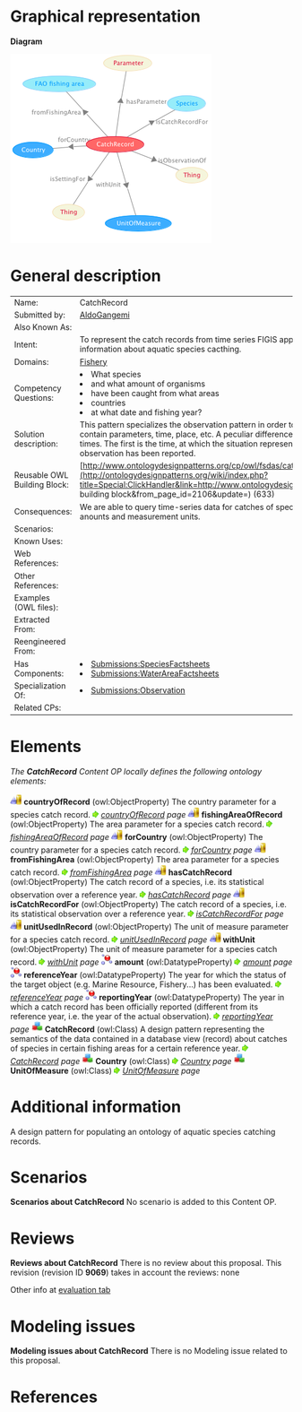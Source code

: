 #  Graphical representation


__Diagram__




[![Image:CatchRecord.png](./CatchRecord.png)](../Image/CatchRecord.png.md "Image:CatchRecord.png")




#  General description




|  |  |
| --- | --- |
|  Name: |  CatchRecord |
|  Submitted by: | [AldoGangemi](../User/AldoGangemi.md "User:AldoGangemi") |
|  Also Known As: |  |
|  Intent: |  To represent the catch records from time series FIGIS application, which contain temporally-indexed aggregated information about aquatic species cacthing. |
|  Domains: | [Fishery](../Community/Fishery.md "Community:Fishery") |
|  Competency Questions: | <li> What species</li><li> and what amount of organisms</li><li> have been caught from what areas</li><li> countries</li><li> at what date and fishing year?</li> |
|  Solution description: |  This pattern specializes the observation pattern in order to represent situations of aquatic species catching that contain parameters, time, place, etc. A peculiar difference is the use of two temporal indexes: reference and reporting times. The first is the time, at which the situation represented occurred; the second is the time, at which the observation has been reported. |
|  Reusable OWL Building Block: | [http://www.ontologydesignpatterns.org/cp/owl/fsdas/catchrecord.owl](http://ontologydesignpatterns.org/wiki/index.php?title=Special:ClickHandler&link=http://www.ontologydesignpatterns.org/cp/owl/fsdas/catchrecord.owl&message=OWL building block&from_page_id=2106&update=) (633) |
|  Consequences: |  We are able to query time-series data for catches of species in a certain fishing area, by vessels of some country, with anounts and measurement units. |
|  Scenarios: |  |
|  Known Uses: |  |
|  Web References: |  |
|  Other References: |  |
|  Examples (OWL files): |  |
|  Extracted From: |  |
|  Reengineered From: |  |
|  Has Components: | <li><a class="new" href="http://ontologydesignpatterns.org/wiki/Special:AddData/Content OP Proposal Form/Submissions:SpeciesFactsheets" title="Submissions:SpeciesFactsheets (not yet written)">Submissions:SpeciesFactsheets</a></li><li><a class="new" href="http://ontologydesignpatterns.org/wiki/Special:AddData/Content OP Proposal Form/Submissions:WaterAreaFactsheets" title="Submissions:WaterAreaFactsheets (not yet written)">Submissions:WaterAreaFactsheets</a></li> |
|  Specialization Of: | <li><a href="../AquaticResourceObservation/AquaticResourceObservation.md" title="Submissions:Observation">Submissions:Observation</a></li> |
|  Related CPs: |  |


  




#  Elements


_The __CatchRecord__ Content OP locally defines the following ontology elements:_



[![ObjectProperty](./20px-ObjectProperty.gif)](../Image/ObjectProperty.gif.md "ObjectProperty") __countryOfRecord__ (owl:ObjectProperty) The country parameter for a species catch record. 
 [![](./11px-ArrowRight.gif)](../Image/ArrowRight.gif.md "ArrowRight.gif") _[countryOfRecord](./CatchRecord/countryOfRecord.md "Submissions:CatchRecord/countryOfRecord") page_
[![ObjectProperty](./20px-ObjectProperty.gif)](../Image/ObjectProperty.gif.md "ObjectProperty") __fishingAreaOfRecord__ (owl:ObjectProperty) The area parameter for a species catch record. 
 [![](./11px-ArrowRight.gif)](../Image/ArrowRight.gif.md "ArrowRight.gif") _[fishingAreaOfRecord](./CatchRecord/fishingAreaOfRecord.md "Submissions:CatchRecord/fishingAreaOfRecord") page_
[![ObjectProperty](./20px-ObjectProperty.gif)](../Image/ObjectProperty.gif.md "ObjectProperty") __forCountry__ (owl:ObjectProperty) The country parameter for a species catch record. 
 [![](./11px-ArrowRight.gif)](../Image/ArrowRight.gif.md "ArrowRight.gif") _[forCountry](./CatchRecord/forCountry.md "Submissions:CatchRecord/forCountry") page_
[![ObjectProperty](./20px-ObjectProperty.gif)](../Image/ObjectProperty.gif.md "ObjectProperty") __fromFishingArea__ (owl:ObjectProperty) The area parameter for a species catch record. 
 [![](./11px-ArrowRight.gif)](../Image/ArrowRight.gif.md "ArrowRight.gif") _[fromFishingArea](./CatchRecord/fromFishingArea.md "Submissions:CatchRecord/fromFishingArea") page_
[![ObjectProperty](./20px-ObjectProperty.gif)](../Image/ObjectProperty.gif.md "ObjectProperty") __hasCatchRecord__ (owl:ObjectProperty) The catch record of a species, i.e. its statistical observation over a reference year. 
 [![](./11px-ArrowRight.gif)](../Image/ArrowRight.gif.md "ArrowRight.gif") _[hasCatchRecord](./CatchRecord/hasCatchRecord.md "Submissions:CatchRecord/hasCatchRecord") page_
[![ObjectProperty](./20px-ObjectProperty.gif)](../Image/ObjectProperty.gif.md "ObjectProperty") __isCatchRecordFor__ (owl:ObjectProperty) The catch record of a species, i.e. its statistical observation over a reference year. 
 [![](./11px-ArrowRight.gif)](../Image/ArrowRight.gif.md "ArrowRight.gif") _[isCatchRecordFor](./CatchRecord/isCatchRecordFor.md "Submissions:CatchRecord/isCatchRecordFor") page_
[![ObjectProperty](./20px-ObjectProperty.gif)](../Image/ObjectProperty.gif.md "ObjectProperty") __unitUsedInRecord__ (owl:ObjectProperty) The unit of measure parameter for a species catch record. 
 [![](./11px-ArrowRight.gif)](../Image/ArrowRight.gif.md "ArrowRight.gif") _[unitUsedInRecord](./CatchRecord/unitUsedInRecord.md "Submissions:CatchRecord/unitUsedInRecord") page_
[![ObjectProperty](./20px-ObjectProperty.gif)](../Image/ObjectProperty.gif.md "ObjectProperty") __withUnit__ (owl:ObjectProperty) The unit of measure parameter for a species catch record. 
 [![](./11px-ArrowRight.gif)](../Image/ArrowRight.gif.md "ArrowRight.gif") _[withUnit](./CatchRecord/withUnit.md "Submissions:CatchRecord/withUnit") page_
[![DatatypeProperty](./20px-DatatypeProperty.gif)](../Image/DatatypeProperty.gif.md "DatatypeProperty") __amount__ (owl:DatatypeProperty) 
 [![](./11px-ArrowRight.gif)](../Image/ArrowRight.gif.md "ArrowRight.gif") _[amount](./CatchRecord/amount.md "Submissions:CatchRecord/amount") page_
[![DatatypeProperty](./20px-DatatypeProperty.gif)](../Image/DatatypeProperty.gif.md "DatatypeProperty") __referenceYear__ (owl:DatatypeProperty) The year for which the status of the target object (e.g. Marine Resource, Fishery...) has been evaluated. 
 [![](./11px-ArrowRight.gif)](../Image/ArrowRight.gif.md "ArrowRight.gif") _[referenceYear](./CatchRecord/referenceYear.md "Submissions:CatchRecord/referenceYear") page_
[![DatatypeProperty](./20px-DatatypeProperty.gif)](../Image/DatatypeProperty.gif.md "DatatypeProperty") __reportingYear__ (owl:DatatypeProperty) The year in which a catch record has been officially reported (different from its reference year, i.e. the year of the actual observation). 
 [![](./11px-ArrowRight.gif)](../Image/ArrowRight.gif.md "ArrowRight.gif") _[reportingYear](./CatchRecord/reportingYear.md "Submissions:CatchRecord/reportingYear") page_
[![Class](./20px-Class.gif)](../Image/Class.gif.md "Class") __CatchRecord__ (owl:Class) A design pattern representing the semantics of the data contained in a database view (record) about catches of species in certain fishing areas for a certain reference year. 
 [![](./11px-ArrowRight.gif)](../Image/ArrowRight.gif.md "ArrowRight.gif") _[CatchRecord](./CatchRecord.md "Submissions:CatchRecord/CatchRecord") page_
[![Class](./20px-Class.gif)](../Image/Class.gif.md "Class") __Country__ (owl:Class) 
 [![](./11px-ArrowRight.gif)](../Image/ArrowRight.gif.md "ArrowRight.gif") _[Country](./CatchRecord/Country.md "Submissions:CatchRecord/Country") page_
[![Class](./20px-Class.gif)](../Image/Class.gif.md "Class") __UnitOfMeasure__ (owl:Class) 
 [![](./11px-ArrowRight.gif)](../Image/ArrowRight.gif.md "ArrowRight.gif") _[UnitOfMeasure](./CatchRecord/UnitOfMeasure.md "Submissions:CatchRecord/UnitOfMeasure") page_
#  Additional information


A design pattern for populating an ontology of aquatic species catching records.



#  Scenarios



__Scenarios about CatchRecord__
No scenario is added to this Content OP.




#  Reviews



__Reviews about CatchRecord__
There is no review about this proposal.
This revision (revision ID __9069__) takes in account the reviews: none


Other info at [evaluation tab](http://ontologydesignpatterns.org/wiki/index.php?title=Submissions:CatchRecord&action=evaluation "http://ontologydesignpatterns.org/wiki/index.php?title=Submissions:CatchRecord&action=evaluation")




  




#  Modeling issues



__Modeling issues about CatchRecord__
There is no Modeling issue related to this proposal.




  




#  References